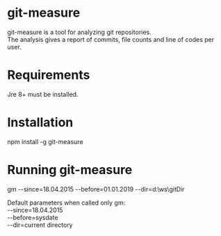 # git-measure
git-measure is a tool for analyzing git repositories.<br>
The analysis gives a report of commits, file counts and line of codes per user.<br>

# Requirements
Jre 8+ must be installed.

# Installation
npm install -g git-measure

# Running git-measure
gm --since=18.04.2015 --before=01.01.2019 --dir=d:\ws\gitDir

Default parameters when called only gm:<br>
--since=18.04.2015<br>
--before=sysdate<br>
--dir=current directory<br>
